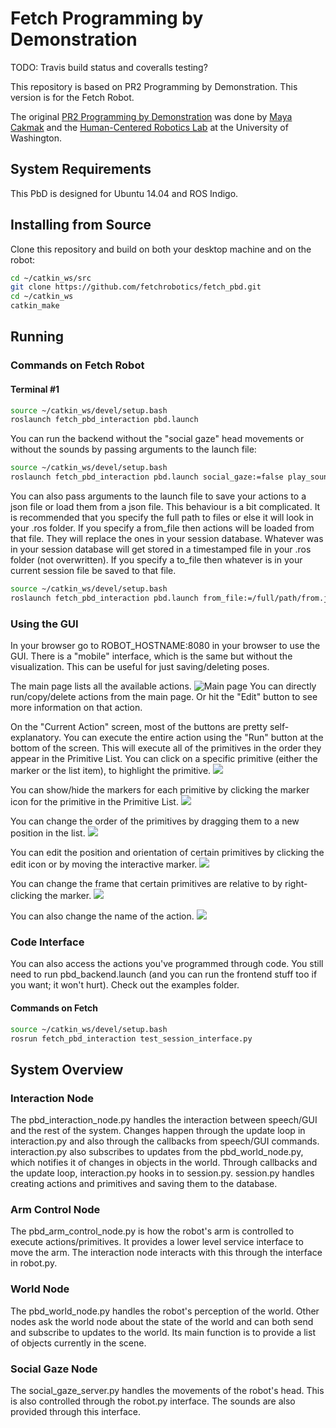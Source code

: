 # Fetch Programming by Demonstration

TODO: Travis build status and coveralls testing?

This repository is based on PR2 Programming by Demonstration. This version is for the Fetch Robot.

The original [PR2 Programming by Demonstration](https://github.com/PR2/pr2_pbd) was done by [Maya Cakmak](http://www.mayacakmak.com/) and the [Human-Centered Robotics Lab](https://hcrlab.cs.washington.edu/) at the University of Washington.

## System Requirements
This PbD is designed for Ubuntu 14.04 and ROS Indigo.

## Installing from Source
Clone this repository and build on both your desktop machine and on the robot:
```bash
cd ~/catkin_ws/src
git clone https://github.com/fetchrobotics/fetch_pbd.git
cd ~/catkin_ws
catkin_make
```

## Running
### Commands on Fetch Robot
#### Terminal #1
```bash
source ~/catkin_ws/devel/setup.bash
roslaunch fetch_pbd_interaction pbd.launch
```
You can run the backend without the "social gaze" head movements or without the sounds by passing arguments to the launch file:
```bash
source ~/catkin_ws/devel/setup.bash
roslaunch fetch_pbd_interaction pbd.launch social_gaze:=false play_sound:=false
```

You can also pass arguments to the launch file to save your actions to a json file or load them from a json file.
This behaviour is a bit complicated. It is recommended that you specify the full path to files or else it will look in your .ros folder.
If you specify a from_file then actions will be loaded from that file. They will replace the ones in your session database.
Whatever was in your session database will get stored in a timestamped file in your .ros folder (not overwritten).
If you specify a to_file then whatever is in your current session file be saved to that file.
```bash
source ~/catkin_ws/devel/setup.bash
roslaunch fetch_pbd_interaction pbd.launch from_file:=/full/path/from.json to_file:=/full/path/to.json
```

### Using the GUI
In your browser go to ROBOT_HOSTNAME:8080 in your browser to use the GUI. There is a "mobile" interface, which is the same but without the visualization. This can be useful for just saving/deleting poses. 

The main page lists all the available actions.
![Main page](https://cloud.githubusercontent.com/assets/1470402/17989388/c71a3da2-6ae1-11e6-9d2f-894a67e508ca.png)
You can directly run/copy/delete actions from the main page. Or hit the "Edit" button to see more information on that action.

On the "Current Action" screen, most of the buttons are pretty self-explanatory. You can execute the entire action using the "Run" button at the bottom of the screen. This will execute all of the primitives in the order they appear in the Primitive List. You can click on a specific primitive (either the marker or the list item), to highlight the primitive.
![](https://cloud.githubusercontent.com/assets/1470402/17989398/d0602b2e-6ae1-11e6-8add-edcedf6285b6.png)

You can show/hide the markers for each primitive by clicking the marker icon for the primitive in the Primitive List.
![](https://cloud.githubusercontent.com/assets/1470402/17989394/d05bf02c-6ae1-11e6-9446-9847bbd419ea.png)

You can change the order of the primitives by dragging them to a new position in the list.
![](https://cloud.githubusercontent.com/assets/1470402/17989397/d0608290-6ae1-11e6-98a4-bbb1049e1185.png)

You can edit the position and orientation of certain primitives by clicking the edit icon or by moving the interactive marker.
![](https://cloud.githubusercontent.com/assets/1470402/17989393/d05b87ea-6ae1-11e6-85d7-922c6dc4844a.png)

You can change the frame that certain primitives are relative to by right-clicking the marker.
![](https://cloud.githubusercontent.com/assets/1470402/17989395/d05d657e-6ae1-11e6-8236-459118a70b8a.png)

You can also change the name of the action.
![](https://cloud.githubusercontent.com/assets/1470402/17989396/d05f44d4-6ae1-11e6-9363-f242c5ea15b6.png)

### Code Interface
You can also access the actions you've programmed through code. You still need to run pbd_backend.launch (and you can run the frontend stuff too if you want; it won't hurt). Check out the examples folder.
#### Commands on Fetch
```bash
source ~/catkin_ws/devel/setup.bash
rosrun fetch_pbd_interaction test_session_interface.py
```

## System Overview
### Interaction Node
The pbd_interaction_node.py handles the interaction between speech/GUI and the rest of the system. Changes happen through the update loop in interaction.py and also through the callbacks from speech/GUI commands. interaction.py also subscribes to updates from the pbd_world_node.py, which notifies it of changes in objects in the world. Through callbacks and the update loop, interaction.py hooks in to session.py. session.py handles creating actions and primitives and saving them to the database.

### Arm Control Node
The pbd_arm_control_node.py is how the robot's arm is controlled to execute actions/primitives. It provides a lower level service interface to move the arm. The interaction node interacts with this through the interface in robot.py.

### World Node
The pbd_world_node.py handles the robot's perception of the world. Other nodes ask the world node about the state of the world and can both send and subscribe to updates to the world. Its main function is to provide a list of objects currently in the scene.

### Social Gaze Node
The social_gaze_server.py handles the movements of the robot's head. This is also controlled through the robot.py interface. The sounds are also provided through this interface.

